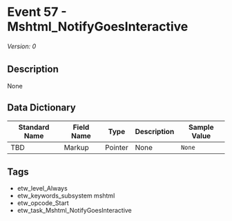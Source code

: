 # Event 57 - Mshtml_NotifyGoesInteractive
###### Version: 0

## Description
None

## Data Dictionary
|Standard Name|Field Name|Type|Description|Sample Value|
|---|---|---|---|---|
|TBD|Markup|Pointer|None|`None`|

## Tags
* etw_level_Always
* etw_keywords_subsystem mshtml
* etw_opcode_Start
* etw_task_Mshtml_NotifyGoesInteractive
